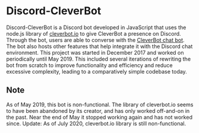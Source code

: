 # Discord-CleverBot
 
Discord-CleverBot is a Discord bot developed in JavaScript that uses the node.js library of [cleverbot.io](https://cleverbot.io/) to give CleverBot a presence on Discord. Through the bot, users are able to converse with the [CleverBot chat bot](https://www.cleverbot.com/). The bot also hosts other features that help integrate it with the Discord chat environment.
This project was started in December 2017 and worked on periodically until May 2019. This included several iterations of rewriting the bot from scratch to improve functionality and efficiency and reduce excessive complexity, leading to a comparatively simple codebase today.

## Note
As of May 2019, this bot is non-functional. The library of cleverbot.io seems to have been abandoned by its creator, and has only worked off-and-on in the past. Near the end of May it stopped working again and has not worked since.
Update: As of July 2020, cleverbot.io library is still non-functional.